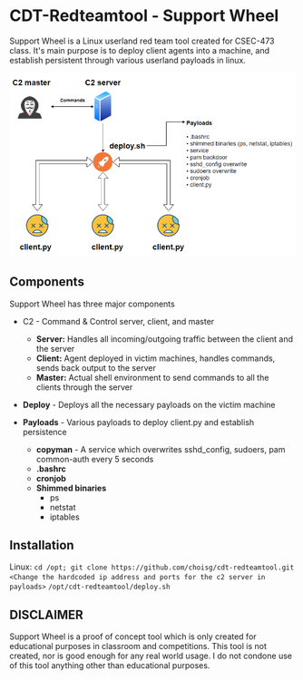# CDT-Redteamtool - Support Wheel 

Support Wheel is a Linux userland red team tool created for CSEC-473 class.
It's main purpose is to deploy client agents into a machine, and establish persistent through 
various userland payloads in linux. 

![Support Wheel](/diagram.PNG)

## Components 

Support Wheel has three major components 
* C2 - Command & Control server, client, and master 
  * **Server:** Handles all incoming/outgoing traffic between the client and the server 
  * **Client:** Agent deployed in victim machines, handles commands, sends back output to the server 
  * **Master:** Actual shell environment to send commands to all the clients through the server 
  
* **Deploy** - Deploys all the necessary payloads on the victim machine 

* **Payloads** - Various payloads to deploy client.py and establish persistence 
  * **copyman** - A service which overwrites sshd_config, sudoers, pam common-auth every 5 seconds  
  * **.bashrc** 
  * **cronjob**
  * **Shimmed binaries** 
    * ps 
    * netstat
    * iptables 

## Installation 

Linux: 
`cd /opt; git clone https://github.com/choisg/cdt-redteamtool.git`
`<Change the hardcoded ip address and ports for the c2 server in payloads>`
`/opt/cdt-redteamtool/deploy.sh`


## DISCLAIMER
Support Wheel is a proof of concept tool which is only created for educational purposes in classroom and competitions. This tool is not created, nor is good enough for any real world usage. I do not condone use of this tool anything other than educational purposes. 
